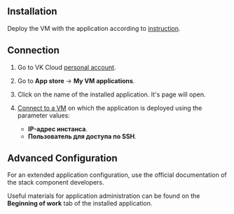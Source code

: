 ## Installation

Deploy the VM with the application according to [instruction](../init-install/).

## Connection

1. Go to VK Cloud [personal account](https://mcs.mail.ru/app/en).
1. Go to **App store** → **My VM applications**.
1. Click on the name of the installed application. It's page will open.
1. [Connect to a VM](/en/base/iaas/instructions/vm/vm-connect/vm-connect-nix) on which the application is deployed using the parameter values:

   - **IP-адрес инстанса**.
   - **Пользователь для доступа по SSH**.

## Advanced Configuration

For an extended application configuration, use the official documentation of the stack component developers.

<info>

Useful materials for application administration can be found on the **Beginning of work** tab of the installed application.

</info>
